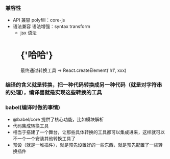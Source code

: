 ### 兼容性
- API 兼容 polyfill：core-js
- 语法兼容 语法增强：syntax transform
  - jsx 语法 <h1>{'哈哈'}</h1> 最终通过转换工具 -> React.createElement('h1', xxx)

### 编译的含义就是转换，把一种代码转换成另一种代码（就是对字符串的处理），编译器就是实现这些转换的工具

### babel(编译时做的事情)
- @babel/core 提供了核心功能，比如模块解析
- 代码集成转换工具
- 相当于搭建了一个舞台，让那些具体转换的工具都可以集成进来，这样就可以不一个一个安装其他转换工具了
- 预设（就是一堆插件），就是预先设置好的一些东西，就是预先配置了一些转换插件
